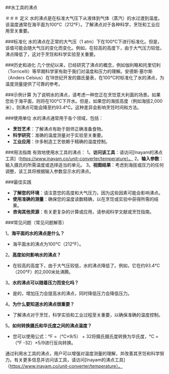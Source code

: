 ##水工具的沸点

＃＃＃ 定义
水的沸点是在标准大气压下从液体到气体（蒸汽）的水过渡到温度。该温度通常在海平面为100°C（212°F）。了解沸点对于各种科学，烹饪和工业应用至关重要。

###标准化
水的沸点在正常的大气压（1 atm）下在100°C下进行标准化。但是，该值可能会随大气压的变化而变化。例如，在较高的高度下，由于大气压力较低，沸点降低了，这对于烹饪和科学实验至关重要。

###历史和进化
几个世纪以来，已经研究了沸点的概念，例如伽利略和托里切利（Torricelli）等早期科学家有助于我们对温度和压力的理解。安德斯·塞尔斯（Anders Celsius）在18世纪开发的摄氏量表，在100°C时标准化了水的沸点，为温度测量提供了可靠的参考。

###示例计算
为了说明水的沸点，请考虑一种您正在烹饪意大利面的场景。如果您处于海平面，则将在100°C下开水。但是，如果您的海拔高度（例如海拔2,000米），则沸点可能会降至约93.4°C。这种差异会影响烹饪时间和方法。

###使用单位
水的沸点通常用于各个领域，包括：
-  **烹饪艺术**：了解沸点有助于厨师正确准备食物。
-  **科学研究**：准确的温度测量对于实验至关重要。
-  **工业应用**：许多制造工艺依赖于精确的温度控制。

###用法指南
有效地使用水工具的沸点：
1。**访问该工具**：请访问[Inayam的沸点工具]（https://www.inayam.co/unit-converter/temperature）。
2。**输入参数**：输入摄氏的所需温度或选择适当的单元。
3。**视图结果**：考虑到海拔或压力的任何调整，该工具将根据输入参数显示水的沸点。

###最佳实践
-  **了解您的环境**：请注意您的高度和大气压力，因为这些因素可能会影响沸点。
-  **使用准确的测量**：确保您的温度读数精确，以在烹饪或实验中获得所需的结果。
-  **咨询其他资源**：有关更复杂的计算或应用，请参阅科学文献或烹饪指南。

###常见问题（常见问题解答）

1。**海平面的水的沸点是什么？**
- 海平面水的沸点为100°C（212°F）。

2。**高度如何影响水的沸点？**
- 在较高的高度下，由于大气压较低，水的沸点降低了。例如，它在约93.4°C（200°F）的2,000米处沸腾。

3。**水的沸点可以随着压力而变化吗？**
- 是的，增加压力会提高水的沸点，同时降低压力会降低压力。

4。**为什么要知道水的沸点很重要？**
- 了解沸点对于烹饪，科学实验和工业过程至关重要，以确保准确的温度控制。

5。**如何转换摄氏和华氏度之间的沸点温度？**
- 您可以使用公式：°F =（°C×9/5） + 32将摄氏摄氏度转换为华氏度，°C =（°F -32）×5/9进行反向转换。

通过利用水工具的沸点，用户可以增强对温度测量的理解，并改善其烹饪和科学努力。有关更多信息并访问该工具，请访问[Inayam的沸点工具]（https://www.inayam.co/unit-converter/temperature）。
